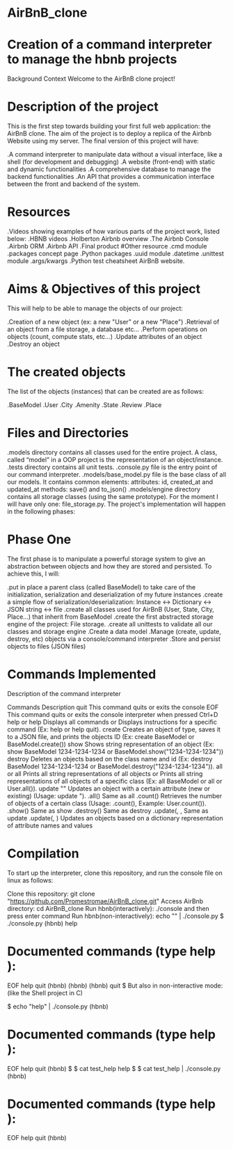 # AirBnB_clone
# Creation of a command interpreter to manage the hbnb projects


Background Context
Welcome to the AirBnB clone project!

# Description of the project

This is the first step towards building your first full web application: the AirBnB clone. The aim of the project is to deploy a replica of the Airbnb Website using my server. The final version of this project will have:

.A command interpreter to manipulate data without a visual interface, like a shell (for development and debugging)
.A website (front-end) with static and dynamic functionalities
.A comprehensive database to manage the backend functionalities
.An API that provides a communication interface between the front and backend of the system.
# Resources
.Videos showing examples of how various parts of the project work, listed below:
.HBNB videos
.Holberton Airbnb overview
.The Airbnb Console
.Airbnb ORM
.Airbnb API
.Final product
#Other resource
.cmd module
.packages concept page
.Python packages
.uuid module
.datetime
.unittest module
.args/kwargs
.Python test cheatsheet
AirBnB website.

# Aims & Objectives of this project
This will help to be able to manage the objects of our project:

.Creation of a new object (ex: a new "User" or a new "Place")
.Retrieval of an object from a file storage, a database etc… 
.Perform operations on objects (count, compute stats, etc…)
.Update attributes of an object
.Destroy an object

# The created objects
The list of the objects (instances) that can be created are as follows:

.BaseModel
.User
.City
.Amenity
.State
.Review
.Place
# Files and Directories
.models directory contains all classes used for the entire project. A class, called “model” in a OOP project is the representation of an object/instance.
.tests directory contains all unit tests.
.console.py file is the entry point of our command interpreter.
.models/base_model.py file is the base class of all our models. It contains common elements:
   attributes: id, created_at and updated_at
   methods: save() and to_json()
.models/engine directory contains all storage classes (using the same prototype). For the moment I will have only one: file_storage.py.
The project's implementation will happen in the following phases:

# Phase One
The first phase is to manipulate a powerful storage system to give an abstraction between objects and how they are stored and persisted. To achieve this, I will:

.put in place a parent class (called BaseModel) to take care of the initialization, serialization and deserialization of my future instances
.create a simple flow of serialization/deserialization: Instance <-> Dictionary <-> JSON string <-> file
.create all classes used for AirBnB (User, State, City, Place…) that inherit from BaseModel
.create the first abstracted storage engine of the project: File storage.
.create all unittests to validate all our classes and storage engine
.Create a data model
.Manage (create, update, destroy, etc) objects via a console/command interpreter
.Store and persist objects to files (JSON files)
# Commands Implemented
Description of the command interpreter

 Commands	Description
quit	This command quits or exits the console
EOF	This command quits or exits the console interpreter when pressed Ctrl+D
help or help <command>	Displays all commands or Displays instructions for a specific command (Ex: help or help quit).
create <class>	Creates an object of type, saves it to a JSON file, and prints the objects ID (Ex: create BaseModel or BaseModel.create())
show <class> <ID>	Shows string representation of an object (Ex: show BaseModel 1234-1234-1234 or BaseModel.show("1234-1234-1234"))
destroy <class> <ID>	Deletes an objects based on the class name and id (Ex: destroy BaseModel 1234-1234-1234 or BaseModel.destroy("1234-1234-1234")).
all or all <class>	Prints all string representations of all objects or Prints all string representations of all objects of a specific class (Ex: all BaseModel or all or User.all()).
update <class> <id> <attribute name> "<attribute value>"	Updates an object with a certain attribute (new or existing) (Usage: update <class name> <id> <attribute name> "<attribute value>).
<class>.all()	Same as all <class>
<class>.count()	Retrieves the number of objects of a certain class (Usage: <class name>.count(), Example: User.count()).
<class>.show(<ID>)	Same as show <class> <ID>
<class>.destroy(<ID>)	Same as destroy <class> <ID>
<class>.update(<ID>, <attribute name>, <attribute value>	Same as update <class> <ID> <attribute name> <attribute value>
<class>.update(<ID>, <dictionary representation>)	Updates an objects based on a dictionary representation of attribute names and values
# Compilation
To start up the interpreter, clone this repository, and run the console file on linux as follows:

Clone this repository: git clone "https://github.com/Promestromae/AirBnB_clone.git"
Access AirBnb directory: cd AirBnB_clone
Run hbnb(interactively): ./console and then press enter command
Run hbnb(non-interactively): echo "<command>" | ./console.py
$ ./console.py
(hbnb) help

Documented commands (type help <topic>):
========================================
EOF  help  quit
(hbnb) 
(hbnb) 
(hbnb) quit
$
But also in non-interactive mode: (like the Shell project in C)

$ echo "help" | ./console.py
(hbnb)

Documented commands (type help <topic>):
========================================
EOF  help  quit
(hbnb) 
$
$ cat test_help
help
$
$ cat test_help | ./console.py
(hbnb)

Documented commands (type help <topic>):
========================================
EOF  help  quit
(hbnb)
